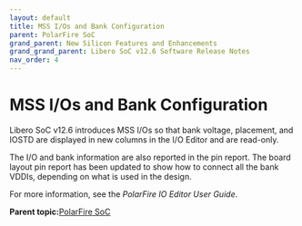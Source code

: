 ```yaml
---
layout: default
title: MSS I/Os and Bank Configuration
parent: PolarFire SoC
grand_parent: New Silicon Features and Enhancements
grand_grand_parent: Libero SoC v12.6 Software Release Notes
nav_order: 4
---
```

# MSS I/Os and Bank Configuration

Libero SoC v12.6 introduces MSS I/Os so that bank voltage, placement, and IOSTD are displayed in new columns in the I/O Editor and are read-only.

The I/O and bank information are also reported in the pin report. The board layout pin report has been updated to show how to connect all the bank VDDIs, depending on what is used in the design.



For more information, see the *PolarFire IO Editor User Guide*.

**Parent topic:**[PolarFire SoC](GUID-01242F39-2030-4BC9-A2F4-EA1744E85B84.md)

